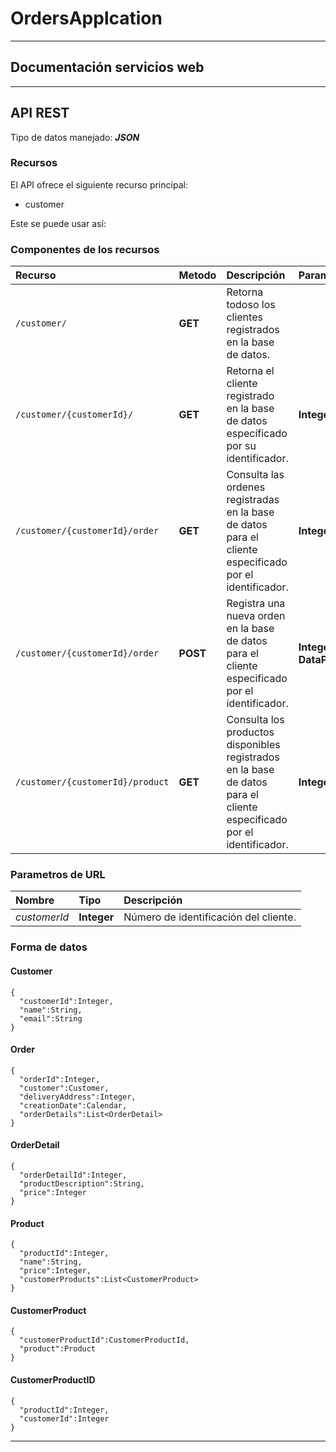 # OrdersApplcation
___

## Documentación servicios web
___

## API REST

Tipo de datos manejado:  ***JSON***

### Recursos

El API ofrece el siguiente recurso principal:

- customer

Este se puede usar así:

### Componentes de los recursos

| Recurso | Metodo | Descripción | Parametro | Retorno |
| :------ | :----- | :---------- | :-------- | :------ |
| `/customer/` | **GET** | Retorna todoso los clientes registrados en la base de datos. | | **List \<DataPOJO>** |
| `/customer/{customerId}/` | **GET** | Retorna el cliente registrado en la base de datos específicado por su identificador.| **Integer** | **DataPOJO** |
| `/customer/{customerId}/order` | **GET** | Consulta las ordenes registradas en la base de datos para el cliente especificado por el identificador. | **Integer** | **List \<DataPOJO>** |
| `/customer/{customerId}/order` | **POST** | Registra una nueva orden en la base de datos para el cliente especificado por el identificador. | **Integer, DataPOJO** | |
| `/customer/{customerId}/product` | **GET** | Consulta los productos disponibles registrados en la base de datos para el cliente especificado por el identificador. | **Integer** | **List \<DataPOJO>** |


### Parametros de URL

| Nombre | Tipo | Descripción |
| :----- | :--- | :---------- |
| *customerId* | **Integer**| Número de identificación del cliente. |

### Forma de datos

#### Customer

	{	
      "customerId":Integer,
      "name":String, 
      "email":String
	}

#### Order
  
  	{ 
      "orderId":Integer,
      "customer":Customer,
      "deliveryAddress":Integer,
      "creationDate":Calendar,
      "orderDetails":List<OrderDetail>
  	}

#### OrderDetail

	{
      "orderDetailId":Integer,
      "productDescription":String,
      "price":Integer
	}

#### Product

  	{
      "productId":Integer,
      "name":String,
      "price":Integer,
      "customerProducts":List<CustomerProduct>
  	}

#### CustomerProduct

  	{
      "customerProductId":CustomerProductId,
      "product":Product
  	}
    

#### CustomerProductID

  	{
      "productId":Integer,
      "customerId":Integer
  	}
_______

